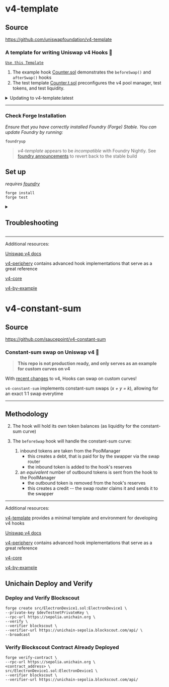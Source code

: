 # v4-template

## Source 

https://github.com/uniswapfoundation/v4-template

### **A template for writing Uniswap v4 Hooks 🦄**

[`Use this Template`](https://github.com/uniswapfoundation/v4-template/generate)

1. The example hook [Counter.sol](src/Counter.sol) demonstrates the `beforeSwap()` and `afterSwap()` hooks
2. The test template [Counter.t.sol](test/Counter.t.sol) preconfigures the v4 pool manager, test tokens, and test liquidity.

<details>
<summary>Updating to v4-template:latest</summary>

This template is actively maintained -- you can update the v4 dependencies, scripts, and helpers: 
```bash
git remote add template https://github.com/uniswapfoundation/v4-template
git fetch template
git merge template/main <BRANCH> --allow-unrelated-histories
```

</details>

---

### Check Forge Installation
*Ensure that you have correctly installed Foundry (Forge) Stable. You can update Foundry by running:*

```
foundryup
```

> *v4-template* appears to be _incompatible_ with Foundry Nightly. See [foundry announcements](https://book.getfoundry.sh/announcements) to revert back to the stable build



## Set up

*requires [foundry](https://book.getfoundry.sh)*

```
forge install
forge test
```

<details>
<summary><h2>Troubleshooting</h2></summary>



### *Permission Denied*

When installing dependencies with `forge install`, Github may throw a `Permission Denied` error

Typically caused by missing Github SSH keys, and can be resolved by following the steps [here](https://docs.github.com/en/github/authenticating-to-github/connecting-to-github-with-ssh) 

Or [adding the keys to your ssh-agent](https://docs.github.com/en/authentication/connecting-to-github-with-ssh/generating-a-new-ssh-key-and-adding-it-to-the-ssh-agent#adding-your-ssh-key-to-the-ssh-agent), if you have already uploaded SSH keys

### Hook deployment failures

Hook deployment failures are caused by incorrect flags or incorrect salt mining

1. Verify the flags are in agreement:
    * `getHookCalls()` returns the correct flags
    * `flags` provided to `HookMiner.find(...)`
2. Verify salt mining is correct:
    * In **forge test**: the *deployer* for: `new Hook{salt: salt}(...)` and `HookMiner.find(deployer, ...)` are the same. This will be `address(this)`. If using `vm.prank`, the deployer will be the pranking address
    * In **forge script**: the deployer must be the CREATE2 Proxy: `0x4e59b44847b379578588920cA78FbF26c0B4956C`
        * If anvil does not have the CREATE2 deployer, your foundry may be out of date. You can update it with `foundryup`

</details>

---

Additional resources:

[Uniswap v4 docs](https://docs.uniswap.org/contracts/v4/overview)

[v4-periphery](https://github.com/uniswap/v4-periphery) contains advanced hook implementations that serve as a great reference

[v4-core](https://github.com/uniswap/v4-core)

[v4-by-example](https://v4-by-example.org)


# v4-constant-sum

## Source

https://github.com/saucepoint/v4-constant-sum

### **Constant-sum swap on Uniswap v4 🦄**

> **This repo is not production ready, and only serves as an example for custom curves on v4**

With [recent changes](https://github.com/Uniswap/v4-core/pull/404) to v4, Hooks can swap on custom curves!

`v4-constant-sum` implements constant-sum swaps (*x + y = k*), allowing for an exact 1:1 swap everytime

---

## Methodology

2. The hook will hold its own token balances (as liquidity for the constant-sum curve)

3. The `beforeSwap` hook will handle the constant-sum curve:
    1. inbound tokens are taken from the PoolManager
        * this creates a debt, that is paid for by the swapper via the swap router
        * the inbound token is added to the hook's reserves
    2. an *equivalent* number of outbound tokens is sent from the hook to the PoolManager
        * the outbound token is removed from the hook's reserves
        * this creates a credit -- the swap router claims it and sends it to the swapper

---

Additional resources:

[v4-template](https://github.com/uniswapfoundation/v4-template) provides a minimal template and environment for developing v4 hooks

[Uniswap v4 docs](https://docs.uniswap.org/contracts/v4/overview)

[v4-periphery](https://github.com/uniswap/v4-periphery) contains advanced hook implementations that serve as a great reference

[v4-core](https://github.com/uniswap/v4-core)

[v4-by-example](https://v4-by-example.org)


## Unichain Deploy and Verify 

### Deploy and Verify Blockscout
```shell
forge create src/ElectronDevice1.sol:ElectronDevice1 \
--private-key $devTestnetPrivateKey \
--rpc-url https://sepolia.unichain.org \
--verify \
--verifier blockscout \
--verifier-url https://unichain-sepolia.blockscout.com/api/ \
--broadcast
```

### Verify Blockscout Contract Already Deployed
```shell
forge verify-contract \
--rpc-url https://sepolia.unichain.org \
<contract_address> \
src/ElectronDevice1.sol:ElectronDevice1 \
--verifier blockscout \
--verifier-url https://unichain-sepolia.blockscout.com/api/
```